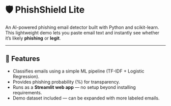 # 🛡️ PhishShield Lite  
An AI-powered phishing email detector built with Python and scikit-learn.  
This lightweight demo lets you paste email text and instantly see whether it’s likely **phishing** or **legit**.  

---

## 🚀 Features
- Classifies emails using a simple ML pipeline (TF-IDF + Logistic Regression).  
- Provides phishing probability (%) for transparency.  
- Runs as a **Streamlit web app** — no setup beyond installing requirements.  
- Demo dataset included — can be expanded with more labeled emails.  


